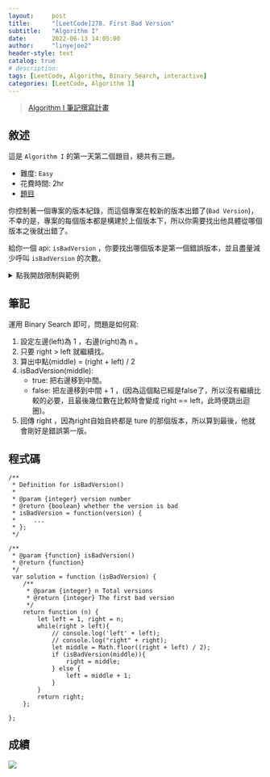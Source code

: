 ```yaml
---
layout:     post
title:      "[LeetCode]278. First Bad Version"
subtitle:   "Algorithm I"
date:       2022-06-13 14:05:00
author:     "linyejoe2"
header-style: text
catalog: true
# description: 
tags: [LeetCode, Algorithm, Binary Search, interactive]
categories: [LeetCode, Algorithm I]
---
```


>[Algorithm I 筆記撰寫計畫](/2022/06/14/leetcode/Algorithm/Algorithm%20I/Starting-write-Algorithm-I-Note/)

## 敘述

這是 `Algorithm I` 的第一天第二個題目，總共有三題。

+ 難度: `Easy` 
+ 花費時間: 2hr
+ [題目](https://leetcode.com/problems/first-bad-version/)

你控制著一個專案的版本紀錄，而這個專案在較新的版本出錯了(`Bad Version`)，
不幸的是，專案的每個版本都是構建於上個版本下，所以你需要找出他具體從哪個版本之後就出錯了。

給你一個 api: `isBadVersion` ，你要找出哪個版本是第一個錯誤版本，並且盡量減少呼叫 `isBadVersion` 的次數。

<!--more--> 

<details><summary>點我開啟限制與範例</summary>
<pre>

**限制:**

-   `1 <= bad <= n <= 231 - 1`

**Example 1:**

```=
Input: n = 5, bad = 4
Output: 4
Explanation:
call isBadVersion(3) -> false
call isBadVersion(5) -> true
call isBadVersion(4) -> true
Then 4 is the first bad version.
```

**Example 2:**

```=
Input: n = 1, bad = 1
Output: 1
```
</pre></details>

## 筆記

運用 Binary Search 即可，問題是如何寫:

1. 設定左邊(left)為 1 ，右邊(right)為 n 。
2. 只要 right > left 就繼續找。
3. 算出中點(middle) = (right + left) / 2
4. isBadVersion(middle):
    + true: 把右邊移到中間。
    + false: 把左邊移到中間 + 1 ，(因為這個點已經是false了，所以沒有繼續比較的必要，且最後幾位數在比較時會變成 right == left，此時便跳出迴圈)。
5. 回傳 right ，因為right自始自終都是 ture 的那個版本，所以算到最後，他就會剛好是錯誤第一版。


## 程式碼

```js=
/**
 * Definition for isBadVersion()
 * 
 * @param {integer} version number
 * @return {boolean} whether the version is bad
 * isBadVersion = function(version) {
 *     ...
 * };
 */

/**
 * @param {function} isBadVersion()
 * @return {function}
 */
 var solution = function (isBadVersion) {
    /**
     * @param {integer} n Total versions
     * @return {integer} The first bad version
     */
    return function (n) {
        let left = 1, right = n;
        while(right > left){
            // console.log('left' + left);
            // console.log("right" + right);
            let middle = Math.floor((right + left) / 2);
            if (isBadVersion(middle)){
                right = middle;
            } else {
                left = middle + 1;
            }
        }
        return right;
    };

};
```

## 成績

![](https://i.imgur.com/yjINF6O.png)


<details style='display:none;'><summary>點我開啟舊寫法/失敗寫法</summary>
<pre>

1. 切一半，把中間值放進去
    + false: 往右邊找
    + true: 往左邊找
2. 如果沒辦法再往左邊找了，就回傳中間值。

寫到迷失自我，還要多多練習。

</pre></details>

<!-- ##### 參考資料 -->